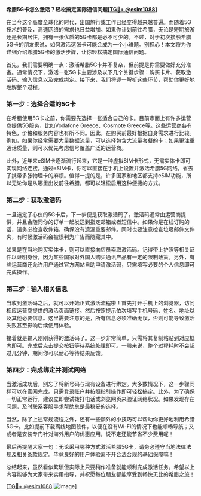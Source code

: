 **希腊5G卡怎么激活？轻松搞定国际通信问题[[TG💪+ @esim1088](https://t.me/s/esim1088)]**

在当今这个高度全球化的时代，出国旅行或工作已经变得越来越普遍。而随着5G技术的普及，高速网络的需求也日益增加。如果你计划前往希腊，无论是短期旅游还是长期居住，拥有一张优质的5G卡都是必不可少的。不过，对于初次接触希腊5G卡的朋友来说，如何激活这张卡可能会成为一个小难题。别担心！本文将为你详细介绍希腊5G卡的激活步骤，让你轻松搞定国际通信问题。

首先，我们需要明确一点：激活希腊5G卡并不复杂，但前提是你需要做好充分准备。通常情况下，激活一张5G卡主要涉及以下几个关键步骤：购买卡片、获取激活码、输入信息以及完成绑定。接下来，我们将逐一解析这些环节，帮助你更好地理解整个过程。

### 第一步：选择合适的5G卡

在希腊使用5G卡之前，你需要先选择一张适合自己的卡。目前市面上有许多运营商提供5G服务，比如Vodafone Greece、Cosmote Greece等。这些运营商各有特色，价格和服务内容也有所不同。因此，在购买前最好根据自身需求进行比较。例如，如果你经常需要大量数据流量，可以选择包含大流量套餐的卡；如果更注重通话质量，则可以优先考虑信号覆盖广泛的运营商。

此外，近年来eSIM卡逐渐流行起来，它是一种虚拟SIM卡形式，无需实体卡即可实现网络连接。通过eSIM卡，你可以直接在手机上设置并激活希腊5G网络，省去了携带多张物理卡的麻烦。值得一提的是，许多国家和地区都支持eSIM功能，所以无论你是从哪里出发前往希腊，都可以轻松启用这种便捷的方式。

### 第二步：获取激活码

一旦选定了心仪的5G卡后，下一步便是获取激活码了。激活码通常由运营商提供，并且会随同你的订单一起发送到指定邮箱或者短信中。如果你是在线订购的话，请务必检查收件箱，确保没有遗漏重要邮件。同时也要注意检查垃圾邮件文件夹，有时候激活码会被误判为广告而隐藏其中。

如果是在当地购买实体卡，则可以直接向店员索取激活码。记得带上护照等相关证件以证明身份，因为某些国家对外国人购买通讯产品有一定的限制政策。另外，有些运营商还允许用户通过官方网站自助申请激活码，只需填写必要的个人信息即可完成操作。

### 第三步：输入相关信息

当收到激活码之后，就可以开始正式激活流程啦！首先打开手机上的浏览器，访问相应运营商提供的激活页面链接。然后按照提示依次填写手机号码、姓名、地址以及其他必要信息。这里需要注意的是，所有信息必须准确无误，否则可能导致激活失败甚至影响后续使用体验。

接着就是输入刚刚获得的激活码了。这一步非常简单，只需将其复制粘贴到对应框内即可。完成后点击提交按钮等待系统处理即可。一般来说，整个过程耗时不会超过几分钟，期间你可以耐心等待结果反馈。

### 第四步：完成绑定并测试网络

当激活成功后，别忘了将新号码与现有设备进行绑定。大多数情况下，这一步骤同样可以在官网完成。只需登录账户并按照指引操作即可轻松搞定。此外，为了确保一切正常运行，建议立即尝试拨打电话或浏览网页来验证网络状况。如果发现存在问题，及时联系客服寻求帮助总是最稳妥的选择。

当然，除了上述常规流程之外，还有一些额外的小技巧可以帮助你更好地利用希腊5G卡。比如提前下载离线地图软件，以便在没有Wi-Fi的情况下也能顺畅导航；又或者是安装专门针对海外用户的优惠应用，说不定还能节省不少费用呢！

最后再提醒大家一句：无论采用哪种方式激活希腊5G卡，请务必遵守当地法律法规及相关条款规定。毕竟良好的用户体验离不开合法合规的基础保障嘛！

总结起来，虽然看似繁琐但实际上只要稍作准备就能顺利完成激活任务。希望以上内容能够为大家带来实用指导，并祝愿每位朋友都能享受到畅快无比的希腊之旅！

[[TG💪+ @esim1088](https://t.me/s/esim1088) ![Image](https://i.postimg.cc/4NQfJmqS/Snipaste-2025-05-13-00-14-12.png)]